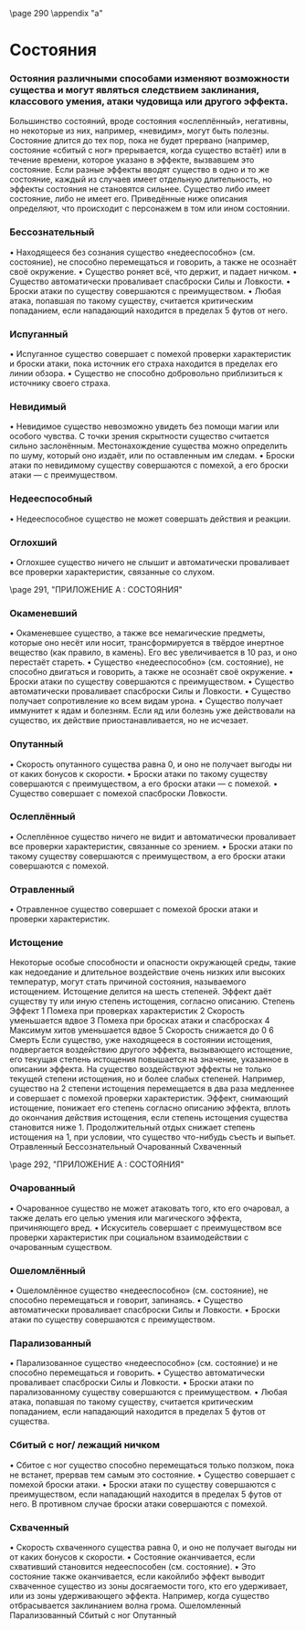 
\page 290
\appendix "a"
# Состояния

### Остояния различными способами изменяют возможности существа и могут являться следствием заклинания, классового умения, атаки чудовища или другого эффекта.
Большинство состояний, вроде состояния «ослеплённый», негативны, но некоторые из них, например, «невидим», могут быть полезны.
Состояние длится до тех пор, пока не будет прервано (например, состояние «сбитый с ног» прерывается, когда существо встаёт) или в течение времени, которое указано в эффекте, вызвавшем это состояние.
Если разные эффекты вводят существо в одно и то же состояние, каждый из случаев имеет отдельную длительность, но эффекты состояния не становятся сильнее. Существо либо имеет состояние, либо не имеет его.
Приведённые ниже описания определяют, что происходит с персонажем в том или ином состоянии.

### Бессознательный
• Находящееся без сознания существо
«недееспособно» (см. состояние), не способно перемещаться и говорить, а также не осознаёт своё окружение.
• Существо роняет всё, что держит, и падает ничком.
• Существо автоматически проваливает спасброски Силы и Ловкости.
• Броски атаки по существу совершаются с преимуществом.
• Любая атака, попавшая по такому существу, считается критическим попаданием, если нападающий находится в пределах 5 футов от него.

### Испуганный
• Испуганное существо совершает с помехой проверки характеристик и броски атаки, пока источник его страха находится в пределах его линии обзора.
• Существо не способно добровольно приблизиться к источнику своего страха.

### Невидимый
• Невидимое существо невозможно увидеть без помощи магии или особого чувства. С точки зрения скрытности существо считается сильно заслонённым. Местонахождение существа можно определить по шуму, который оно издаёт, или по оставленным им следам.
• Броски атаки по невидимому существу совершаются с помехой, а его броски атаки — с преимуществом.

### Недееспособный
• Недееспособное существо не может совершать действия и реакции.

### Оглохший
• Оглохшее существо ничего не слышит и автоматически проваливает все проверки характеристик, связанные со слухом.

\page 291, "ПРИЛОЖЕНИЕ А : СОСТОЯНИЯ"
### Окаменевший
• Окаменевшее существо, а также все немагические предметы, которые оно несёт или носит, трансформируется в твёрдое инертное вещество (как правило, в камень). Его вес увеличивается в 10 раз, и оно перестаёт стареть.
• Существо «недееспособно» (см. состояние), не способно двигаться и говорить, а также не осознаёт своё окружение.
• Броски атаки по существу совершаются с преимуществом.
• Существо автоматически проваливает спасброски Силы и Ловкости.
• Существо получает сопротивление ко всем видам урона.
• Существо получает иммунитет к ядам и болезням. Если яд или болезнь уже действовали на существо, их действие приостанавливается, но не исчезает.

### Опутанный
• Скорость опутанного существа равна 0, и оно не получает выгоды ни от каких бонусов к скорости.
• Броски атаки по такому существу совершаются с преимуществом, а его броски атаки — с помехой.
• Существо совершает с помехой спасброски
Ловкости.

### Ослеплённый
• Ослеплённое существо ничего не видит и автоматически проваливает все проверки характеристик, связанные со зрением.
• Броски атаки по такому существу совершаются с преимуществом, а его броски атаки совершаются с помехой.

### Отравленный
• Отравленное существо совершает с помехой броски атаки и проверки характеристик.

### Истощение
Некоторые особые способности и опасности окружающей среды, такие как недоедание и длительное воздействие очень низких или высоких температур, могут стать причиной состояния, называемого истощением.
Истощение делится на шесть степеней. Эффект даёт существу ту или иную степень истощения, согласно описанию.
Степень Эффект
1 Помеха при проверках характеристик
2 Скорость уменьшается вдвое
3 Помеха при бросках атаки и спасбросках
4 Максимум хитов уменьшается вдвое
5 Скорость снижается до 0
6 Смерть
Если существо, уже находящееся в состоянии истощения, подвергается воздействию другого эффекта, вызывающего истощение, его текущая степень истощения повышается на значение, указанное в описании эффекта.
На существо воздействуют эффекты не только текущей степени истощения, но и более слабых степеней.
Например, существо на 2 степени истощения перемещается в два раза медленнее и совершает с помехой проверки характеристик.
Эффект, снимающий истощение, понижает его степень согласно описанию эффекта, вплоть до окончания действия истощения, если степень истощения существа становится ниже 1.
Продолжительный отдых снижает степень истощения на 1, при условии, что существо что-нибудь съесть и выпьет.
Отравленный
Бессознательный
Очарованный
Схваченный

\page 292, "ПРИЛОЖЕНИЕ А : СОСТОЯНИЯ"
### Очарованный
• Очарованное существо не может атаковать того, кто его очаровал, а также делать его целью умения или магического эффекта, причиняющего вред.
• Искуситель совершает с преимуществом все проверки характеристик при социальном взаимодействии с очарованным существом.

### Ошеломлённый
• Ошеломлённое существо «недееспособно» (см.
состояние), не способно перемещаться и говорит, запинаясь.
• Существо автоматически проваливает спасброски Силы и Ловкости.
• Броски атаки по существу совершаются с преимуществом.

### Парализованный
• Парализованное существо «недееспособно» (см.
состояние) и не способно перемещаться и говорить.
• Существо автоматически проваливает спасброски Силы и Ловкости.
• Броски атаки по парализованному существу совершаются с преимуществом.
• Любая атака, попавшая по такому существу, считается критическим попаданием, если нападающий находится в пределах 5 футов от существа.

### Сбитый с ног/ лежащий ничком
• Сбитое с ног существо способно перемещаться только ползком, пока не встанет, прервав тем самым это состояние.
• Существо совершает с помехой броски атаки.
• Броски атаки по существу совершаются с преимуществом, если нападающий находится в пределах 5 футов от него. В противном случае броски атаки совершаются с помехой.

### Схваченный
• Скорость схваченного существа равна 0, и оно не получает выгоды ни от каких бонусов к скорости.
• Состояние оканчивается, если схвативший становится недееспособен (см. состояние).
• Это состояние также оканчивается, если какойлибо эффект выводит схваченное существо из зоны досягаемости того, кто его удерживает, или из зоны удерживающего эффекта.
Например, когда существо отбрасывается заклинанием волна грома.
Ошеломленный
Парализованный
Сбитый с ног
Опутанный
